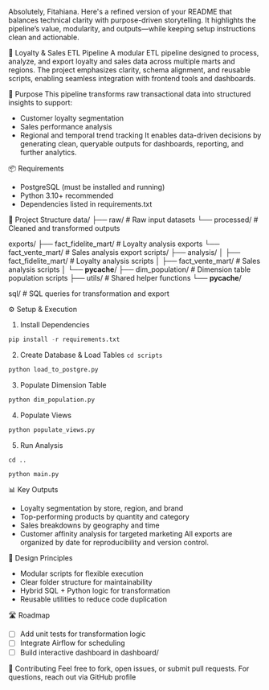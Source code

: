 Absolutely, Fitahiana. Here's a refined version of your README that balances technical clarity with purpose-driven storytelling. It highlights the pipeline’s value, modularity, and outputs—while keeping setup instructions clean and actionable.

🧠 Loyalty & Sales ETL Pipeline
A modular ETL pipeline designed to process, analyze, and export loyalty and sales data across multiple marts and regions. The project emphasizes clarity, schema alignment, and reusable scripts, enabling seamless integration with frontend tools and dashboards.

🎯 Purpose
This pipeline transforms raw transactional data into structured insights to support:
- Customer loyalty segmentation
- Sales performance analysis
- Regional and temporal trend tracking
It enables data-driven decisions by generating clean, queryable outputs for dashboards, reporting, and further analytics.

📦 Requirements
- PostgreSQL (must be installed and running)
- Python 3.10+ recommended
- Dependencies listed in requirements.txt

📁 Project Structure
data/
├── raw/                  # Raw input datasets
└── processed/            # Cleaned and transformed outputs

exports/
├── fact_fidelite_mart/   # Loyalty analysis exports
└── fact_vente_mart/      # Sales analysis export
scripts/
├── analysis/
│   ├── fact_fidelite_mart/   # Loyalty analysis scripts
│   ├── fact_vente_mart/      # Sales analysis scripts
│   └── __pycache__/
├── dim_population/           # Dimension table population scripts
├── utils/                    # Shared helper functions
└── __pycache__/

sql/                          # SQL queries for transformation and export

⚙️ Setup & Execution
1. Install Dependencies
```python
pip install -r requirements.txt
```

2. Create Database & Load Tables
```cd scripts```
```python
python load_to_postgre.py
```


3. Populate Dimension Table
```python
python dim_population.py
```


4. Populate Views
```python
python populate_views.py
```

5. Run Analysis
```
cd ..
```
```python
python main.py
```



📊 Key Outputs
- Loyalty segmentation by store, region, and brand
- Top-performing products by quantity and category
- Sales breakdowns by geography and time
- Customer affinity analysis for targeted marketing
All exports are organized by date for reproducibility and version control.

🧠 Design Principles
- Modular scripts for flexible execution
- Clear folder structure for maintainability
- Hybrid SQL + Python logic for transformation
- Reusable utilities to reduce code duplication

🛣️ Roadmap
- [ ] Add unit tests for transformation logic
- [ ] Integrate Airflow for scheduling
- [ ] Build interactive dashboard in dashboard/

🤝 Contributing
Feel free to fork, open issues, or submit pull requests. For questions, reach out via GitHub profile
